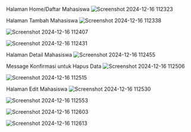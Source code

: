 Halaman Home/Daftar Mahasiswa
![Screenshot 2024-12-16 112323](https://github.com/user-attachments/assets/f6abcd76-8e98-4d57-a47e-e7e7941c48d4)

Halaman Tambah Mahasiswa
![Screenshot 2024-12-16 112338](https://github.com/user-attachments/assets/e7c6cbab-02f1-4825-9478-73311aebc271)

![Screenshot 2024-12-16 112407](https://github.com/user-attachments/assets/f1c74a42-70b2-40d0-bdce-a6796bb92598)

![Screenshot 2024-12-16 112431](https://github.com/user-attachments/assets/775e2e86-3550-4f06-b0ab-d652b01f9f54)

Halaman Detail Mahasiswa
![Screenshot 2024-12-16 112455](https://github.com/user-attachments/assets/ede1d410-ea33-4833-8577-1158e6793685)

Message Konfirmasi untuk Hapus Data
![Screenshot 2024-12-16 112506](https://github.com/user-attachments/assets/90f58147-61b1-42ff-ba58-5fe86276e9f2)

![Screenshot 2024-12-16 112515](https://github.com/user-attachments/assets/ea91f6c3-1f5b-4fa8-b761-098f44dbaa98)

Halaman Edit Mahasiswa
![Screenshot 2024-12-16 112530](https://github.com/user-attachments/assets/1a57faac-5932-4421-b051-38adeef6c16d)

![Screenshot 2024-12-16 112553](https://github.com/user-attachments/assets/60b2d57c-4d17-4516-837f-426eb93513f0)

![Screenshot 2024-12-16 112603](https://github.com/user-attachments/assets/bc86316f-9302-43ed-a6b8-4ffc54f700ba)

![Screenshot 2024-12-16 112613](https://github.com/user-attachments/assets/59bf7e9d-e142-4f6c-9d60-842cf70be558)
